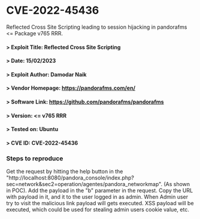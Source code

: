 # CVE-2022-45436
Reflected Cross Site Scripting leading to session hijacking in pandorafms <= Package v765 RRR.

#### > Exploit Title: Reflected Cross Site Scripting
#### > Date: 15/02/2023
#### > Exploit Author: Damodar Naik
#### > Vendor Homepage: https://pandorafms.com/en/
#### > Software Link: https://github.com/pandorafms/pandorafms
#### > Version: <= v765 RRR
#### > Tested on: Ubuntu
#### > CVE ID: CVE-2022-45436


### Steps to reproduce

Get the request by hitting the help button in the "http://localhost:8080/pandora_console/index.php?sec=network&sec2=operation/agentes/pandora_networkmap". (As shown in POC).
    Add the payload in the "b" parameter in the request.
    Copy the URL with payload in it, and it to the user logged in as admin.
    When Admin user try to visit the malicious link payload will gets executed.
XSS payload will be executed, which could be used for stealing admin users cookie value, etc.
